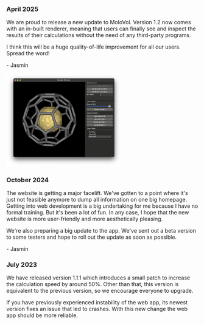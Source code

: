 ---
---

### April 2025

We are proud to release a new update to MoloVol. Version 1.2 now comes with an in-built 
renderer, meaning that users can finally see and inspect the results of their calculations
without the need of any third-party programs.

I think this will be a huge quality-of-life improvement for all our users. Spread the word!

\- Jasmin

<img src="/docs/assets/images/2025-04_render-window.png" width="60%">

### October 2024

The website is getting a major facelift. We've gotten to a point where it's just not feasible
anymore to dump all information on one big homepage. Getting into web development is a big 
undertaking for me because I have no formal training. But it's been a lot of fun.
In any case, I hope that the new website is more
user-friendly and more aesthetically pleasing.

We're also preparing a big update to the app. We've sent out a beta version to some testers
and hope to roll out the update as soon as possible.

\- Jasmin

### July 2023

We have released version 1.1.1 which introduces a small patch to increase the calculation
speed by around 50%. Other than that, this version is equivalent to the previous version,
so we encourage everyone to upgrade.

If you have previously experienced instability of the web app, its newest version fixes an
issue that led to crashes. With this new change the web app should be more reliable.


